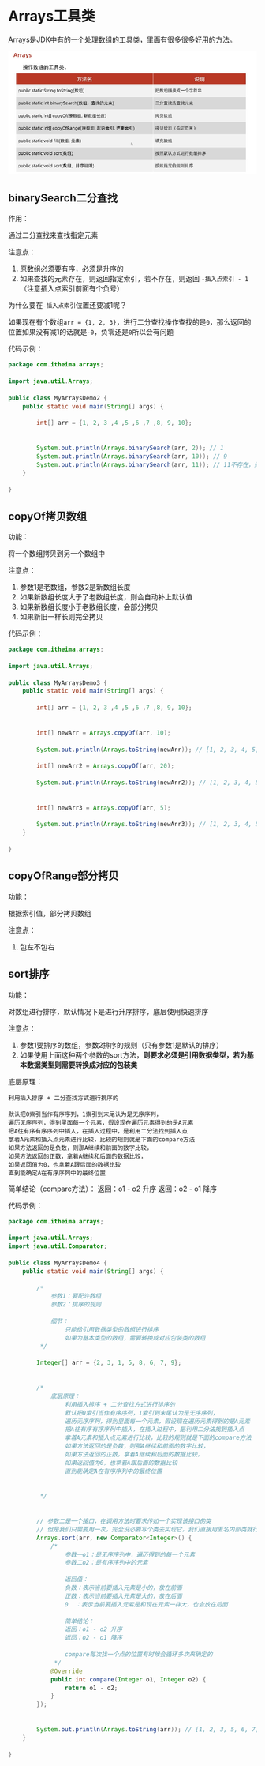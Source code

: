 # Arrays工具类

Arrays是JDK中有的一个处理数组的工具类，里面有很多很多好用的方法。



![16-Array基本方法](./imgs/16-Array基本方法.jpg)





## binarySearch二分查找

作用：

通过二分查找来查找指定元素





注意点：

1. 原数组必须要有序，必须是升序的
2. 如果查找的元素存在，则返回指定索引，若不存在，则返回 `-插入点索引 - 1`（注意插入点索引前面有个负号）

为什么要在`-插入点索引`位置还要减1呢？

如果现在有个数组`arr = {1, 2, 3}`，进行二分查找操作查找的是`0`，那么返回的位置如果没有减1的话就是`-0`，负零还是`0`所以会有问题



代码示例：

```java
package com.itheima.arrays;

import java.util.Arrays;

public class MyArraysDemo2 {
    public static void main(String[] args) {

        int[] arr = {1, 2, 3 ,4 ,5 ,6 ,7 ,8, 9, 10};


        System.out.println(Arrays.binarySearch(arr, 2)); // 1
        System.out.println(Arrays.binarySearch(arr, 10)); // 9
        System.out.println(Arrays.binarySearch(arr, 11)); // 11不存在，则返回的是-11
    }

}
```



## copyOf拷贝数组

功能：

将一个数组拷贝到另一个数组中



注意点：

1. 参数1是老数组，参数2是新数组长度
2. 如果新数组长度大于了老数组长度，则会自动补上默认值
3. 如果新数组长度小于老数组长度，会部分拷贝
4. 如果新旧一样长则完全拷贝



代码示例：

```java
package com.itheima.arrays;

import java.util.Arrays;

public class MyArraysDemo3 {
    public static void main(String[] args) {

        int[] arr = {1, 2, 3 ,4 ,5 ,6 ,7 ,8, 9, 10};


        int[] newArr = Arrays.copyOf(arr, 10);

        System.out.println(Arrays.toString(newArr)); // [1, 2, 3, 4, 5, 6, 7, 8, 9, 10]

        int[] newArr2 = Arrays.copyOf(arr, 20);

        System.out.println(Arrays.toString(newArr2)); // [1, 2, 3, 4, 5, 6, 7, 8, 9, 10, 0, 0, 0, 0, 0, 0, 0, 0, 0, 0]


        int[] newArr3 = Arrays.copyOf(arr, 5);

        System.out.println(Arrays.toString(newArr3)); // [1, 2, 3, 4, 5]
    }

}

```



## copyOfRange部分拷贝

功能：

根据索引值，部分拷贝数组



注意点：

1. 包左不包右





## sort排序

功能：

对数组进行排序，默认情况下是进行升序排序，底层使用快速排序



注意点：

1. 参数1要排序的数组，参数2排序的规则（只有参数1是默认的排序）
2. 如果使用上面这种两个参数的sort方法，**则要求必须是引用数据类型，若为基本数据类型则需要转换成对应的包装类**



底层原理：

```
利用插入排序 + 二分查找方式进行排序的

默认把0索引当作有序序列，1索引到末尾认为是无序序列，
遍历无序序列，得到里面每一个元素，假设现在遍历元素得到的是A元素
把A往有序有序序列中插入，在插入过程中，是利用二分法找到插入点
拿着A元素和插入点元素进行比较，比较的规则就是下面的compare方法
如果方法返回的是负数，则那A继续和前面的数字比较，
如果方法返回的正数，拿着A继续和后面的数据比较，
如果返回值为0，也拿着A跟后面的数据比较
直到能确定A在有序序列中的最终位置
```



简单结论（compare方法）：
	返回：o1 - o2 升序
	返回：o2 - o1 降序





代码示例：

```java
package com.itheima.arrays;

import java.util.Arrays;
import java.util.Comparator;

public class MyArraysDemo4 {
    public static void main(String[] args) {

        /*
            参数1：要配许数组
            参数2：排序的规则

            细节：
                只能给引用数据类型的数组进行排序
                如果为基本类型的数组，需要转换成对应包装类的数组
         */

        Integer[] arr = {2, 3, 1, 5, 8, 6, 7, 9};


        /*
            底层原理：
                利用插入排序 + 二分查找方式进行排序的
                默认把0索引当作有序序列，1索引到末尾认为是无序序列，
                遍历无序序列，得到里面每一个元素，假设现在遍历元素得到的是A元素
                把A往有序有序序列中插入，在插入过程中，是利用二分法找到插入点
                拿着A元素和插入点元素进行比较，比较的规则就是下面的compare方法
                如果方法返回的是负数，则那A继续和前面的数字比较，
                如果方法返回的正数，拿着A继续和后面的数据比较，
                如果返回值为0，也拿着A跟后面的数据比较
                直到能确定A在有序序列中的最终位置


         */


        // 参数二是一个接口，在调用方法时要求传如一个实现该接口的类
        // 但是我们只需要用一次，完全没必要写个类去实现它，我们直接用匿名内部类就行了
        Arrays.sort(arr, new Comparator<Integer>() {
            /*
                参数一o1：是无序序列中，遍历得到的每一个元素
                参数二o2：是有序序列中的元素

                返回值：
                负数：表示当前要插入元素是小的，放在前面
                正数：表示当前要插入元素是大的，放在后面
                0  ：表示当前要插入元素是和现在元素一样大，也会放在后面
				
                简单结论：
                返回：o1 - o2 升序
                返回：o2 - o1 降序
                
                compare每次找一个点的位置有时候会循环多次来确定的
             */
            @Override
            public int compare(Integer o1, Integer o2) {
                return o1 - o2;
            }
        });


        System.out.println(Arrays.toString(arr)); // [1, 2, 3, 5, 6, 7, 8, 9]
    }

}

```

